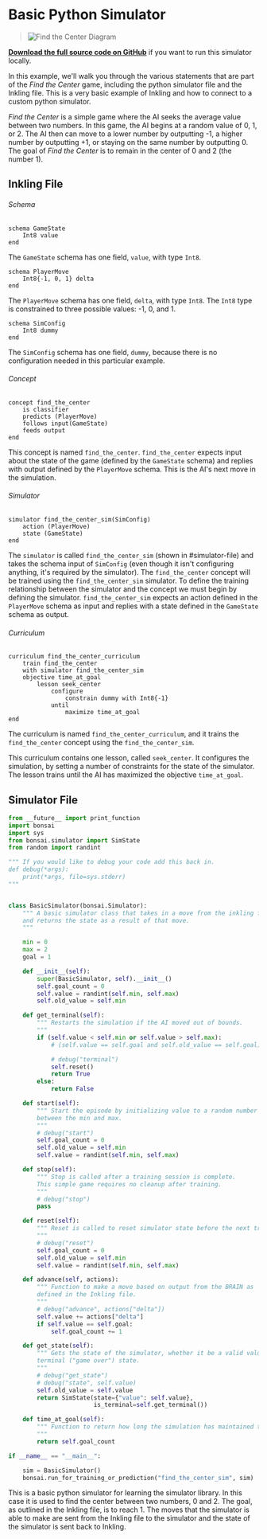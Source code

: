# Basic Python Simulator

> ![Find the Center Diagram](../images/find-the-center.png)

[**Download the full source code on GitHub**][1] if you want to run this simulator locally.

In this example, we'll walk you through the various statements that are part of the *Find the Center* game, including the python simulator file and the Inkling file. This is a very basic example of Inkling and how to connect to a custom python simulator.

*Find the Center* is a simple game where the AI seeks the average value between two numbers. In this game, the AI begins at a random value of 0, 1, or 2. The AI then can move to a lower number by outputting -1, a higher number by outputting +1, or staying on the same number by outputting 0. The goal of *Find the Center* is to remain in the center of 0 and 2 (the number 1).

## Inkling File

###### Schema

```inkling
schema GameState
    Int8 value
end
```

The `GameState` schema has one field, `value`, with type `Int8`.

```inkling
schema PlayerMove
    Int8{-1, 0, 1} delta
end
```

The `PlayerMove` schema has one field, `delta`, with type `Int8`. The `Int8` type is constrained to three possible values: -1, 0, and 1.

```inkling
schema SimConfig
    Int8 dummy
end
```

The `SimConfig` schema has one field, `dummy`, because there is no configuration needed in this particular example.

###### Concept

```inkling
concept find_the_center
    is classifier
    predicts (PlayerMove)
    follows input(GameState)
    feeds output
end
```

This concept is named `find_the_center`. `find_the_center` expects input about the state of the game (defined by the `GameState` schema) and replies with output defined by the `PlayerMove` schema. This is the AI's next move in the simulation.

###### Simulator

```inkling
simulator find_the_center_sim(SimConfig)
    action (PlayerMove)
    state (GameState)
end
```

The `simulator` is called `find_the_center_sim` (shown in #simulator-file) and takes the schema input of `SimConfig` (even though it isn't configuring anything, it's required by the simulator). The `find_the_center` concept will be trained using the `find_the_center_sim` simulator. To define the training relationship between the simulator and the concept we must begin by defining the simulator. `find_the_center_sim` expects an action defined in the `PlayerMove` schema as input and replies with a state defined in the `GameState` schema as output.

###### Curriculum

```inkling
curriculum find_the_center_curriculum
    train find_the_center
    with simulator find_the_center_sim
    objective time_at_goal
        lesson seek_center
            configure
                constrain dummy with Int8{-1}
            until
                maximize time_at_goal
end
```

The curriculum is named `find_the_center_curriculum`, and it trains the `find_the_center` concept using the `find_the_center_sim`.

This curriculum contains one lesson, called `seek_center`. It configures the simulation, by setting a number of constraints for the state of the simulator. The lesson trains until the AI has maximized the objective `time_at_goal`.


## Simulator File

```python
from __future__ import print_function
import bonsai
import sys
from bonsai.simulator import SimState
from random import randint

""" If you would like to debug your code add this back in.
def debug(*args):
    print(*args, file=sys.stderr)
"""


class BasicSimulator(bonsai.Simulator):
    """ A basic simulator class that takes in a move from the inkling file,
    and returns the state as a result of that move.
    """

    min = 0
    max = 2
    goal = 1

    def __init__(self):
        super(BasicSimulator, self).__init__()
        self.goal_count = 0
        self.value = randint(self.min, self.max)
        self.old_value = self.min

    def get_terminal(self):
        """ Restarts the simulation if the AI moved out of bounds.
        """
        if (self.value < self.min or self.value > self.max):
            # (self.value == self.goal and self.old_value == self.goal)):

            # debug("terminal")
            self.reset()
            return True
        else:
            return False

    def start(self):
        """ Start the episode by initializing value to a random number
        between the min and max.
        """
        # debug("start")
        self.goal_count = 0
        self.old_value = self.min
        self.value = randint(self.min, self.max)

    def stop(self):
        """ Stop is called after a training session is complete.
        This simple game requires no cleanup after training.
        """
        # debug("stop")
        pass

    def reset(self):
        """ Reset is called to reset simulator state before the next training session.
        """
        # debug("reset")
        self.goal_count = 0
        self.old_value = self.min
        self.value = randint(self.min, self.max)

    def advance(self, actions):
        """ Function to make a move based on output from the BRAIN as
        defined in the Inkling file.
        """
        # debug("advance", actions["delta"])
        self.value += actions["delta"]
        if self.value == self.goal:
            self.goal_count += 1

    def get_state(self):
        """ Gets the state of the simulator, whether it be a valid value or
        terminal ("game over") state.
        """
        # debug("get_state")
        # debug("state", self.value)
        self.old_value = self.value
        return SimState(state={"value": self.value},
                        is_terminal=self.get_terminal())

    def time_at_goal(self):
        """ Function to return how long the simulation has maintained the goal.
        """
        return self.goal_count

if __name__ == "__main__":

    sim = BasicSimulator()
    bonsai.run_for_training_or_prediction("find_the_center_sim", sim)
```

This is a basic python simulator for learning the simulator library. In this case it is used to find the center between two numbers, 0 and 2. The goal, as outlined in the Inkling file, is to reach 1. The moves that the simulator is able to make are sent from the Inkling file to the simulator and the state of the simulator is sent back to Inkling.

[1]: https://github.com/BonsaiAI/find-the-center
